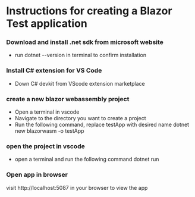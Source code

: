 # Instructions for creating a Blazor Test application

### Download and install .net sdk from microsoft website
- run dotnet --version in terminal to confirm installation

### Install C# extension for VS Code
- Down C# devkit from VScode extension marketplace

### create a new blazor webassembly project
- Open a terminal in vscode
- Navigate to the directory you want to create a project
- Run the following command, replace testApp with desired name
dotnet new blazorwasm -o testApp

### open the project in vscode 
- open a terminal and run the following command
dotnet run

### Open app in browser 
visit http://localhost:5087 in your browser to view the app






